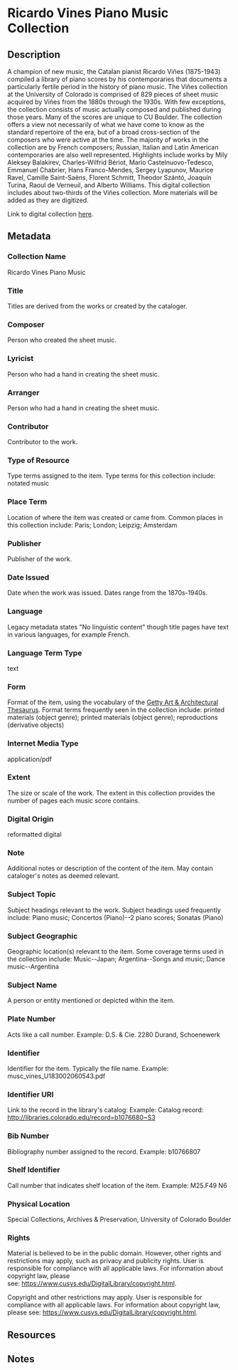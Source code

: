# Ricardo Vines Piano Music Collection
## Description
A champion of new music, the Catalan pianist Ricardo Viñes (1875-1943) compiled a library of piano scores by his contemporaries that documents a particularly fertile period in the history of piano music. The Viñes collection at the University of Colorado is comprised of 829 pieces of sheet music acquired by Viñes from the 1880s through the 1930s. With few exceptions, the collection consists of music actually composed and published during those years. Many of the scores are unique to CU Boulder. The collection offers a view not necessarily of what we have come to know as the standard repertoire of the era, but of a broad cross-section of the composers who were active at the time. The majority of works in the collection are by French composers; Russian, Italian and Latin American contemporaries are also well represented. Highlights include works by Mily Aleksey Balakirev, Charles-Wilfrid Bériot, Mario Castelnuovo-Tedesco, Emmanuel Chabrier, Hans Franco-Mendes, Sergey Lyapunov, Maurice Ravel, Camille Saint-Saëns, Florent Schmitt, Theodor Szántó, Joaquín Turina, Raoul de Verneuil, and Alberto Williams. This digital collection includes about two-thirds of the Viñes collection. More materials will be added as they are digitized. 

Link to digital collection [here](https://doi.org/10.25810/tbkw-hr80).
## Metadata
### Collection Name
Ricardo Vines Piano Music
### Title
Titles are derived from the works or created by the cataloger.
### Composer
Person who created the sheet music.
### Lyricist
Person who had a hand in creating the sheet music.
### Arranger
Person who had a hand in creating the sheet music.
### Contributor
Contributor to the work.
### Type of Resource
Type terms assigned to the item. Type terms for this collection include: notated music
### Place Term
Location of where the item was created or came from. Common places in this collection include: Paris; London; Leipzig; Amsterdam
### Publisher
Publisher of the work.
### Date Issued
Date when the work was issued. Dates range from the 1870s-1940s. 
### Language
Legacy metadata states "No linguistic content" though title pages have text in various languages, for example French.
### Language Term Type
text
### Form
Format of the item, using the vocabulary of the [Getty Art & Architectural Thesaurus](http://vocab.getty.edu/aat). Format terms frequently seen in the collection include: printed materials (object genre); printed materials (object genre); reproductions (derivative objects)  
### Internet Media Type
application/pdf
### Extent
The size or scale of the work. The extent in this collection provides the number of pages each music score contains.
### Digital Origin
reformatted digital
### Note
Additional notes or description of the content of the item. May contain cataloger's notes as deemed relevant.
### Subject Topic
Subject headings relevant to the work. Subject headings used frequently include: Piano music; Concertos (Piano)--2 piano scores; Sonatas (Piano)
### Subject Geographic
Geographic location(s) relevant to the item. Some coverage terms used in the collection include: Music--Japan; Argentina--Songs and music; Dance music--Argentina  
### Subject Name
A person or entity mentioned or depicted within the item.
### Plate Number
Acts like a call number. Example: D.S. & Cie. 2280 Durand, Schoenewerk
### Identifier
Identifier for the item. Typically the file name. Example: musc_vines_U183002060543.pdf
### Identifier URI
Link to the record in the library's catalog: Example: Catalog record: http://libraries.colorado.edu/record=b1076680~S3
### Bib Number
Bibliography number assigned to the record. Example: b10766807
### Shelf Identifier
Call number that indicates shelf location of the item. Example: M25.F49 N6
### Physical Location
Special Collections, Archives & Preservation, University of Colorado Boulder
### Rights
Material is believed to be in the public domain. However, other rights and restrictions may apply, such as privacy and publicity rights. User is responsible for compliance with all applicable laws. For information about copyright law, please see: https://www.cusys.edu/DigitalLibrary/copyright.html.

Copyright and other restrictions may apply. User is responsible for compliance with all applicable laws. For information about copyright law, please see: https://www.cusys.edu/DigitalLibrary/copyright.html.
## Resources
## Notes
